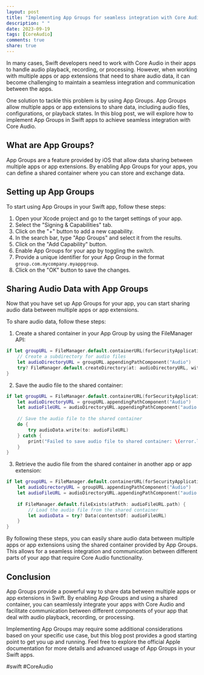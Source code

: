 ```yaml
---
layout: post
title: "Implementing App Groups for seamless integration with Core Audio in Swift apps"
description: " "
date: 2023-09-19
tags: [CoreAudio]
comments: true
share: true
---
```


In many cases, Swift developers need to work with Core Audio in their apps to handle audio playback, recording, or processing. However, when working with multiple apps or app extensions that need to share audio data, it can become challenging to maintain a seamless integration and communication between the apps.

One solution to tackle this problem is by using App Groups. App Groups allow multiple apps or app extensions to share data, including audio files, configurations, or playback states. In this blog post, we will explore how to implement App Groups in Swift apps to achieve seamless integration with Core Audio.

## What are App Groups?

App Groups are a feature provided by iOS that allow data sharing between multiple apps or app extensions. By enabling App Groups for your apps, you can define a shared container where you can store and exchange data.

## Setting up App Groups

To start using App Groups in your Swift app, follow these steps:

1. Open your Xcode project and go to the target settings of your app.
2. Select the "Signing & Capabilities" tab.
3. Click on the "+" button to add a new capability.
4. In the search bar, type "App Groups" and select it from the results.
5. Click on the "Add Capability" button.
6. Enable App Groups for your app by toggling the switch.
7. Provide a unique identifier for your App Group in the format `group.com.mycompany.myappgroup`.
8. Click on the "OK" button to save the changes.

## Sharing Audio Data with App Groups

Now that you have set up App Groups for your app, you can start sharing audio data between multiple apps or app extensions.

To share audio data, follow these steps:

1. Create a shared container in your App Group by using the FileManager API:

```swift
if let groupURL = FileManager.default.containerURL(forSecurityApplicationGroupIdentifier: "group.com.mycompany.myappgroup") {
    // Create a subdirectory for audio files
    let audioDirectoryURL = groupURL.appendingPathComponent("Audio")
    try? FileManager.default.createDirectory(at: audioDirectoryURL, withIntermediateDirectories: true, attributes: nil)
}
```

2. Save the audio file to the shared container:

```swift
if let groupURL = FileManager.default.containerURL(forSecurityApplicationGroupIdentifier: "group.com.mycompany.myappgroup") {
    let audioDirectoryURL = groupURL.appendingPathComponent("Audio")
    let audioFileURL = audioDirectoryURL.appendingPathComponent("audio.wav")
    
    // Save the audio file to the shared container
    do {
        try audioData.write(to: audioFileURL)
    } catch {
        print("Failed to save audio file to shared container: \(error.localizedDescription)")
    }
}
```

3. Retrieve the audio file from the shared container in another app or app extension:

```swift
if let groupURL = FileManager.default.containerURL(forSecurityApplicationGroupIdentifier: "group.com.mycompany.myappgroup") {
    let audioDirectoryURL = groupURL.appendingPathComponent("Audio")
    let audioFileURL = audioDirectoryURL.appendingPathComponent("audio.wav")
    
    if FileManager.default.fileExists(atPath: audioFileURL.path) {
        // Load the audio file from the shared container
        let audioData = try? Data(contentsOf: audioFileURL)
    }
}
```

By following these steps, you can easily share audio data between multiple apps or app extensions using the shared container provided by App Groups. This allows for a seamless integration and communication between different parts of your app that require Core Audio functionality.

## Conclusion

App Groups provide a powerful way to share data between multiple apps or app extensions in Swift. By enabling App Groups and using a shared container, you can seamlessly integrate your apps with Core Audio and facilitate communication between different components of your app that deal with audio playback, recording, or processing.

Implementing App Groups may require some additional considerations based on your specific use case, but this blog post provides a good starting point to get you up and running. Feel free to explore the official Apple documentation for more details and advanced usage of App Groups in your Swift apps.

#swift #CoreAudio